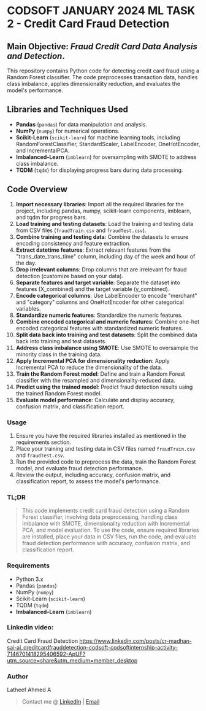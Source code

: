 # CODSOFT JANUARY 2024 ML TASK 2 - Credit Card Fraud Detection

## Main Objective: *Fraud Credit Card Data Analysis and Detection*.

This repository contains Python code for detecting credit card fraud using a Random Forest classifier. The code preprocesses transaction data, handles class imbalance, applies dimensionality reduction, and evaluates the model's performance.

## Libraries and Techniques Used

- **Pandas** (`pandas`) for data manipulation and analysis.
- **NumPy** (`numpy`) for numerical operations.
- **Scikit-Learn** (`scikit-learn`) for machine learning tools, including RandomForestClassifier, StandardScaler, LabelEncoder, OneHotEncoder, and IncrementalPCA.
- **Imbalanced-Learn** (`imblearn`) for oversampling with SMOTE to address class imbalance.
- **TQDM** (`tqdm`) for displaying progress bars during data processing.

## Code Overview

1. **Import necessary libraries**: Import all the required libraries for the project, including pandas, numpy, scikit-learn components, imblearn, and tqdm for progress bars.
2. **Load training and testing datasets**: Load the training and testing data from CSV files (`fraudTrain.csv` and `fraudTest.csv`).
3. **Combine training and testing data**: Combine the datasets to ensure encoding consistency and feature extraction.
4. **Extract datetime features**: Extract relevant features from the "trans_date_trans_time" column, including day of the week and hour of the day.
5. **Drop irrelevant columns**: Drop columns that are irrelevant for fraud detection (customize based on your data).
6. **Separate features and target variable**: Separate the dataset into features (X_combined) and the target variable (y_combined).
7. **Encode categorical columns**: Use LabelEncoder to encode "merchant" and "category" columns and OneHotEncoder for other categorical variables.
8. **Standardize numeric features**: Standardize the numeric features.
9. **Combine encoded categorical and numeric features**: Combine one-hot encoded categorical features with standardized numeric features.
10. **Split data back into training and test datasets**: Split the combined data back into training and test datasets.
11. **Address class imbalance using SMOTE**: Use SMOTE to oversample the minority class in the training data.
12. **Apply Incremental PCA for dimensionality reduction**: Apply Incremental PCA to reduce the dimensionality of the data.
13. **Train the Random Forest model**: Define and train a Random Forest classifier with the resampled and dimensionality-reduced data.
14. **Predict using the trained model**: Predict fraud detection results using the trained Random Forest model.
15. **Evaluate model performance**: Calculate and display accuracy, confusion matrix, and classification report.


### Usage

1. Ensure you have the required libraries installed as mentioned in the requirements section.
2. Place your training and testing data in CSV files named `fraudTrain.csv` and `fraudTest.csv`.
3. Run the provided code to preprocess the data, train the Random Forest model, and evaluate fraud detection performance.
4. Review the output, including accuracy, confusion matrix, and classification report, to assess the model's performance.

### TL;DR 

> This code implements credit card fraud detection using a Random Forest classifier, involving data preprocessing, handling class imbalance with SMOTE, dimensionality reduction with Incremental PCA, and model evaluation. To use the code, ensure required libraries are installed, place your data in CSV files, run the code, and evaluate fraud detection performance with accuracy, confusion matrix, and classification report.

### Requirements

- Python 3.x
- Pandas (`pandas`)
- NumPy (`numpy`)
- Scikit-Learn (`scikit-learn`)
- TQDM (`tqdm`)
- **Imbalanced-Learn** (`imblearn`)
  
### Linkedin video:
Credit Card Fraud Detection
https://www.linkedin.com/posts/cr-madhan-sai-ai_creditcardfrauddetection-codsoft-codsoftinternship-activity-7146701418295406592-ApUF?utm_source=share&utm_medium=member_desktop

### Author
Latheef Ahmed A
> Contact me @ [LinkedIn](https://www.linkedin.com/in/latheef-ahmed-13a3aa267) | [Email](mailto:lathad046@rmkcet.ac.in)

